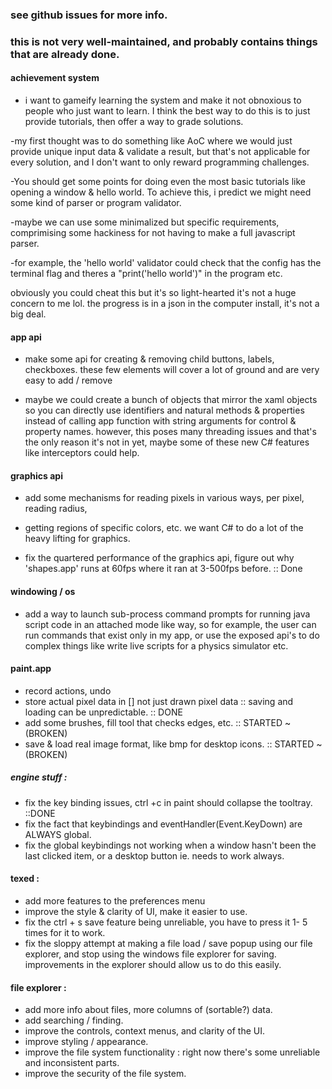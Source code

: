 ### see github issues for more info.
### this is not very well-maintained, and probably contains things that are already done.

#### achievement system

- i want to gameify learning the system and make it not obnoxious to people who just want to learn. I think the best way to do this is to just provide tutorials, then offer a way to grade solutions. 

-my first thought was to do something like AoC where we would just provide unique input data & validate a result, but that's not applicable for every solution, and I don't want to only reward programming challenges.

-You should get some points for doing even the most basic tutorials like opening a window & hello world. To achieve this, i predict we might need some kind of parser or program validator. 

-maybe we can use some minimalized but specific requirements, comprimising some hackiness for not having to make a full javascript parser.

-for example, the 'hello world' validator could check that the config has the terminal flag and theres a "print('hello world')" in the program etc.

obviously you could cheat this but it's so light-hearted it's not a huge concern to me lol. the progress is in a json in the computer install, it's not a big deal.

#### app api

- make some api for creating & removing child buttons, labels, checkboxes.
	these few elements will cover a lot of ground and are very easy to add / remove

- maybe we could create a bunch of objects that mirror the xaml objects
so you can directly use identifiers and natural methods & properties instead of calling
app function with string arguments for control & property names.
however, this poses many threading issues and that's the only reason it's not in yet, maybe some of these new C# features like interceptors could help.

#### graphics api
- add some mechanisms for reading pixels in various ways, per pixel, reading radius, 

- getting regions of specific colors, etc. we want C# to do a lot of the heavy lifting for graphics. 

- fix the quartered performance of the graphics api, figure out why 'shapes.app'
	runs at 60fps where it ran at 3-500fps before. :: Done

#### windowing / os
	
- add a way to launch sub-process command prompts for running java script code in an
attached mode like way, so for example, the user can run commands that exist only in my app, 
or use the exposed api's to do complex things like write live scripts for a physics simulator etc.

#### paint.app

- record actions, undo
- store actual pixel data in [] not just drawn pixel data :: saving and loading can be unpredictable. :: DONE
- add some brushes, fill tool that checks edges, etc. :: STARTED ~ (BROKEN)
- save & load real image format, like bmp for desktop icons. :: STARTED ~ (BROKEN)

##### engine stuff : 

- fix the key binding issues, ctrl +c in paint should collapse the tooltray. ::DONE
- fix the fact that keybindings and eventHandler(Event.KeyDown) are ALWAYS global.
- fix the global keybindings not working when a window hasn't been the last clicked item, or a desktop button ie. needs to work always.

#### texed : 
- add more features to the preferences menu
- improve the style & clarity of UI, make it easier to use.
- fix the ctrl + s save feature being unreliable, you have to press it 1- 5 times for it to work.
- fix the sloppy attempt at making a file load / save popup using our file explorer, and stop using the windows file explorer for saving. improvements in the explorer should allow us to do this easily.

#### file explorer : 
- add more info about files, more columns of (sortable?) data.
- add searching / finding.
- improve the controls, context menus, and clarity of the UI.
- improve styling / appearance.
- improve the file system functionality : right now there's some unreliable and inconsistent parts.
- improve the security of the file system.
